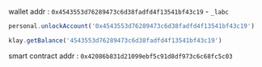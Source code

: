 wallet addr : `0x4543553d76289473c6d38fadfd4f13541bf43c19` - `_labc`

```js
personal.unlockAccount('0x4543553d76289473c6d38fadfd4f13541bf43c19')
```

```js
klay.getBalance('4543553d76289473c6d38fadfd4f13541bf43c19')
```

smart contract addr : `0x42086b831d21099ebf5c91d8df973c6c68fc5c03`
